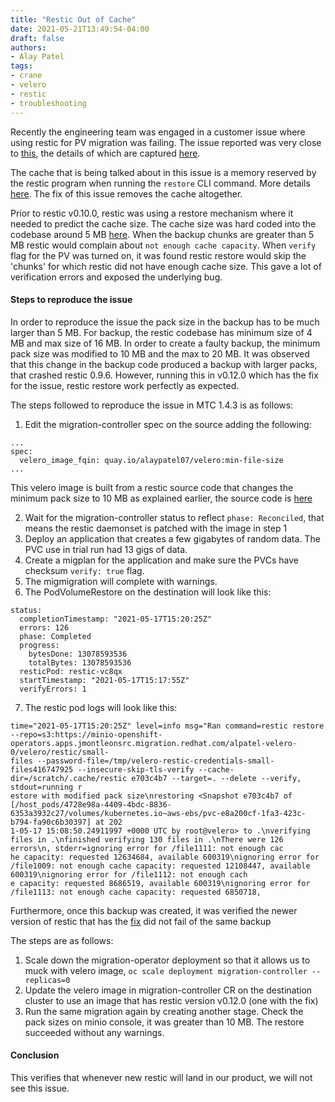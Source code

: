 ```yaml
---
title: "Restic Out of Cache"
date: 2021-05-21T13:49:54-04:00
draft: false
authors:
- Alay Patel
tags:
- crane
- velero
- restic
- troubleshooting
---
```


Recently the engineering team was engaged in a customer issue where using
restic for PV migration was failing. The issue reported was very close to
[this](https://github.com/restic/restic/issues/2244), the details of which
are captured [here](https://bugzilla.redhat.com/show_bug.cgi?id=1960655).

The cache that is being talked about in this issue is a memory reserved by
the restic program when running the `restore` CLI command. More details
[here](https://forum.restic.net/t/not-enough-cache-capacity-when-restoring-from-minio-s3/1588/2).
The fix of this issue removes the cache altogether.

Prior to restic v0.10.0, restic was using a restore mechanism where it
needed to predict the cache size. The cache size was hard coded into the
codebase around 5 MB [here](https://github.com/restic/restic/blob/ecc2458de8f94a2a0fe8300c74057ab77680d713/internal/restorer/filerestorer.go#L29-L34).
When the backup chunks are greater than 5 MB restic would complain about
`not enough cache capacity`. When `verify` flag for the PV was turned on, it
was found restic restore would skip the 'chunks' for which restic did
not have enough cache size. This gave a lot of verification errors and exposed
the underlying bug.


#### Steps to reproduce the issue

In order to reproduce the issue the pack size in the backup has to be much
larger than 5 MB. For backup, the restic codebase has minimum size of 4 MB
and max size of 16 MB. In order to create a faulty backup, the minimum pack
size was modified to 10 MB and the max to 20 MB. 
It was observed that this change in the backup code produced a backup with
larger packs, that crashed restic 0.9.6. However, running this in v0.12.0
which has the fix for the issue, restic restore work perfectly as expected.

The steps followed to reproduce the issue in MTC 1.4.3 is as follows:

1. Edit the migration-controller spec on the source adding the following:
```
...
spec:
  velero_image_fqin: quay.io/alaypatel07/velero:min-file-size
...
```
This velero image is built from a restic source code that changes the minimum
pack size to 10 MB as explained earlier, the source code is [here](https://github.com/alaypatel07/restic/commit/54cfd3328e1b1714cd54d3107525a7dbbcff2d5d)

2. Wait for the migration-controller status to reflect `phase: Reconciled`, 
that means the restic daemonset is patched with the image in step 1
3. Deploy an application that creates a few gigabytes of random data. 
The PVC use in trial run had 13 gigs of data.
4. Create a migplan for the application and make sure the PVCs have checksum
 `verify: true` flag.
5. The migmigration will complete with warnings.
6. The PodVolumeRestore on the destination will look like this:
```
status:
  completionTimestamp: "2021-05-17T15:20:25Z"
  errors: 126
  phase: Completed
  progress:
    bytesDone: 13078593536
    totalBytes: 13078593536
  resticPod: restic-vc8qx
  startTimestamp: "2021-05-17T15:17:55Z"
  verifyErrors: 1
```
7. The restic pod logs will look like this:
```
time="2021-05-17T15:20:25Z" level=info msg="Ran command=restic restore --repo=s3:https://minio-openshift-operators.apps.jmontleonsrc.migration.redhat.com/alpatel-velero-0/velero/restic/small-
files --password-file=/tmp/velero-restic-credentials-small-files416747925 --insecure-skip-tls-verify --cache-dir=/scratch/.cache/restic e703c4b7 --target=. --delete --verify, stdout=running r
estore with modified pack size\nrestoring <Snapshot e703c4b7 of [/host_pods/4728e98a-4409-4bdc-8836-6353a3932c27/volumes/kubernetes.io~aws-ebs/pvc-e8a200cf-1fa3-423c-b794-fa90c6b30397] at 202
1-05-17 15:08:50.24911997 +0000 UTC by root@velero> to .\nverifying files in .\nfinished verifying 130 files in .\nThere were 126 errors\n, stderr=ignoring error for /file1111: not enough cac
he capacity: requested 12634684, available 600319\nignoring error for /file1009: not enough cache capacity: requested 12108447, available 600319\nignoring error for /file1112: not enough cach
e capacity: requested 8686519, available 600319\nignoring error for /file1113: not enough cache capacity: requested 6850718,
```

Furthermore, once this backup was created, it was verified the newer
version of restic that has the [fix](https://github.com/restic/restic/pull/2195) 
did not fail of the same backup

The steps are as follows:

1. Scale down the migration-operator deployment so that it allows us to muck
with velero image, `oc scale deployment migration-controller --replicas=0`
2. Update the velero image in migration-controller CR on the destination 
cluster to use an image that has restic version v0.12.0 (one with the fix)
3. Run the same migration again by creating another stage. Check the pack 
sizes on minio console, it was greater than 10 MB. The restore succeeded 
without any warnings.

#### Conclusion

This verifies that whenever new restic will land in our product, we will
not see this issue.
